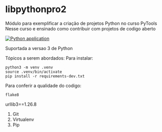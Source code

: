 # libpythonpro2
Módulo para exemplificar a criação de projetos Python no curso PyTools 
Nesse curso e ensinado como contribuir com projetos de codigo aberto

[![Python application](https://github.com/emanuelfilipes/libpythonpro2/actions/workflows/libpythonpro.yml/badge.svg)](https://github.com/emanuelfilipes/libpythonpro2/actions/workflows/libpythonpro.yml)

Suportada a versao 3 de Python

Tópicos a serem abordados:
Para instalar:

```console
python3 -m venv .venv
source .venv/bin/activate
pip install -r requirements-dev.txt
```

Para conferir a qualidade do codigo:
```console 
flake8
```

urllib3==1.26.8
1. Git
2. Virtualenv
3. Pip
